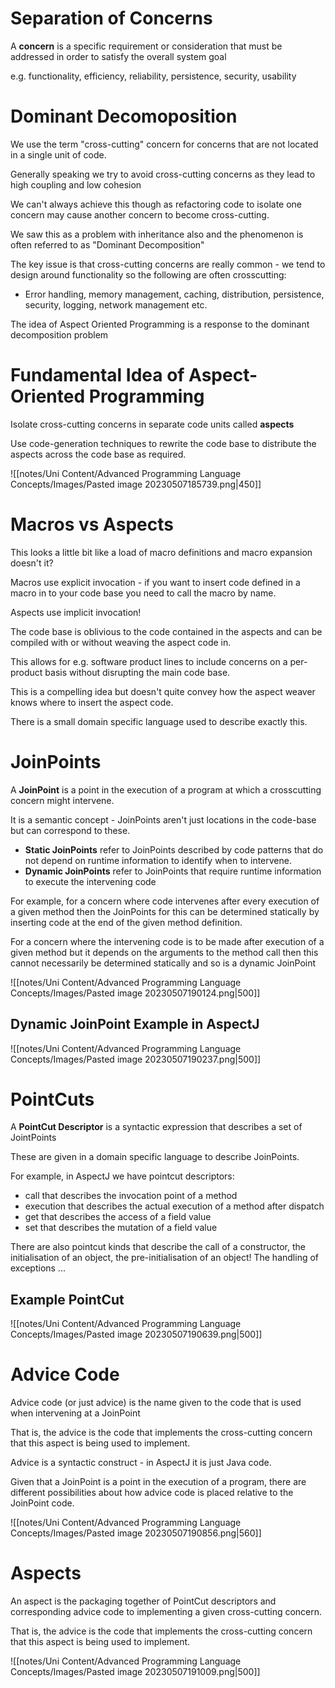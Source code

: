 # Separation of Concerns

A **concern** is a specific requirement or consideration that must be addressed in order to satisfy the overall system goal

e.g. functionality, efficiency, reliability, persistence, security, usability

# Dominant Decomoposition

We use the term "cross-cutting" concern for concerns that are not located in a single unit of code.

Generally speaking we try to avoid cross-cutting concerns as they lead to high coupling and low cohesion

We can't always achieve this though as refactoring code to isolate one concern may cause another concern to become cross-cutting.

We saw this as a problem with inheritance also and the phenomenon is often referred to as "Dominant Decomposition"

The key issue is that cross-cutting concerns are really common - we tend to design around functionality so the following are often crosscutting:
- Error handling, memory management, caching, distribution, persistence, security, logging, network management etc.

The idea of Aspect Oriented Programming is a response to the dominant decomposition problem

# Fundamental Idea of Aspect-Oriented Programming

Isolate cross-cutting concerns in separate code units called **aspects**

Use code-generation techniques to rewrite the code base to distribute the aspects across the code base as required.

![[notes/Uni Content/Advanced Programming Language Concepts/Images/Pasted image 20230507185739.png|450]]

# Macros vs Aspects

This looks a little bit like a load of macro definitions and macro expansion doesn't it?

Macros use explicit invocation - if you want to insert code defined in a macro in to your code base you need to call the macro by name.

Aspects use implicit invocation!

The code base is oblivious to the code contained in the aspects and can be compiled with or without weaving the aspect code in.

This allows for e.g. software product lines to include concerns on a per-product basis without disrupting the main code base.

This is a compelling idea but doesn't quite convey how the aspect weaver knows where to insert the aspect code.

There is a small domain specific language used to describe exactly this.

# JoinPoints

A **JoinPoint** is a point in the execution of a program at which a crosscutting concern might intervene.

It is a semantic concept - JoinPoints aren't just locations in the code-base but can correspond to these.
- **Static JoinPoints** refer to JoinPoints described by code patterns that do not depend on runtime information to identify when to intervene.
- **Dynamic JoinPoints** refer to JoinPoints that require runtime information to execute the intervening code

For example, for a concern where code intervenes after every execution of a given method then the 
JoinPoints for this can be determined statically by inserting code at the end of the given method definition.

For a concern where the intervening code is to be made after execution of a given method but it depends on the arguments to the method call then this cannot necessarily be determined statically and so is a dynamic JoinPoint

![[notes/Uni Content/Advanced Programming Language Concepts/Images/Pasted image 20230507190124.png|500]]

## Dynamic JoinPoint Example in AspectJ

![[notes/Uni Content/Advanced Programming Language Concepts/Images/Pasted image 20230507190237.png|500]]

# PointCuts

A **PointCut Descriptor** is a syntactic expression that describes a set of JointPoints

These are given in a domain specific language to describe JoinPoints.

For example, in AspectJ we have pointcut descriptors:
- call that describes the invocation point of a method
- execution that describes the actual execution of a method after dispatch
- get that describes the access of a field value
- set that describes the mutation of a field value

There are also pointcut kinds that describe the call of a constructor, the initialisation of an object, the pre-initialisation of an object! The handling of exceptions ...

## Example PointCut

![[notes/Uni Content/Advanced Programming Language Concepts/Images/Pasted image 20230507190639.png|500]]

# Advice Code

Advice code (or just advice) is the name given to the code that is used when intervening at a JoinPoint

That is, the advice is the code that implements the cross-cutting concern that this aspect is being used to implement.

Advice is a syntactic construct - in AspectJ it is just Java code.

Given that a JoinPoint is a point in the execution of a program, there are different possibilities about how advice code is placed relative to the JoinPoint code.

![[notes/Uni Content/Advanced Programming Language Concepts/Images/Pasted image 20230507190856.png|560]]

# Aspects

An aspect is the packaging together of PointCut descriptors and corresponding advice code to implementing a given cross-cutting concern.

That is, the advice is the code that implements the cross-cutting concern that this aspect is being used to implement.

![[notes/Uni Content/Advanced Programming Language Concepts/Images/Pasted image 20230507191009.png|500]]